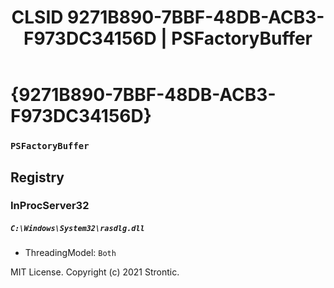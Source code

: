 ﻿---
title: "CLSID 9271B890-7BBF-48DB-ACB3-F973DC34156D | PSFactoryBuffer"
excerpt: What is COM-Object CLSID 9271B890-7BBF-48DB-ACB3-F973DC34156D?
---

# {9271B890-7BBF-48DB-ACB3-F973DC34156D}

### `PSFactoryBuffer`

## Registry


### InProcServer32

##### `C:\Windows\System32\rasdlg.dll`
* ThreadingModel: `Both`

MIT License. Copyright (c) 2021 Strontic.


